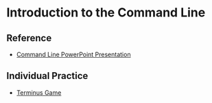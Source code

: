 # Introduction to the Command Line

## Reference
- <a href="CommandLine.pptx" target="_blank">Command Line PowerPoint Presentation</a>

## Individual Practice
- [Terminus Game](http://www.mprat.org/Terminus/)